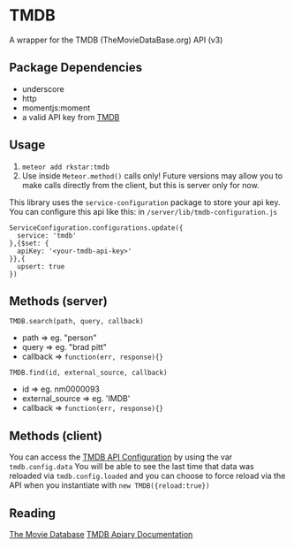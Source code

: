 TMDB
===============

A wrapper for the TMDB (TheMovieDataBase.org) API (v3)

## Package Dependencies
* underscore
* http
* momentjs:moment
* a valid API key from [TMDB](https://www.themoviedb.org)

## Usage
1. `meteor add rkstar:tmdb`
2. Use inside `Meteor.method()` calls only! Future versions may allow you to make calls directly from the client, but this is server only for now.

This library uses the `service-configuration` package to store your api key. You can configure this api like this:
in `/server/lib/tmdb-configuration.js`
```
ServiceConfiguration.configurations.update({
  service: 'tmdb'
},{$set: {
  apiKey: '<your-tmdb-api-key>'
}},{
  upsert: true
})
```

## Methods (server)
`TMDB.search(path, query, callback)`
* path => eg. "person"
* query => eg. "brad pitt"
* callback => `function(err, response){}`

`TMDB.find(id, external_source, callback)`
* id => eg. nm0000093
* external_source => eg. 'IMDB'
* callback => `function(err, response){}`

## Methods (client)
You can access the [TMDB API Configuration](http://docs.themoviedb.apiary.io/#reference/configuration) by using the var `tmdb.config.data`
You will be able to see the last time that data was reloaded via `tmdb.config.loaded` and you can choose to force reload via the API when you instantiate with `new TMDB({reload:true})`


## Reading
[The Movie Database](https://www.themoviedb.org)
[TMDB Apiary Documentation](http://docs.themoviedb.apiary.io/)